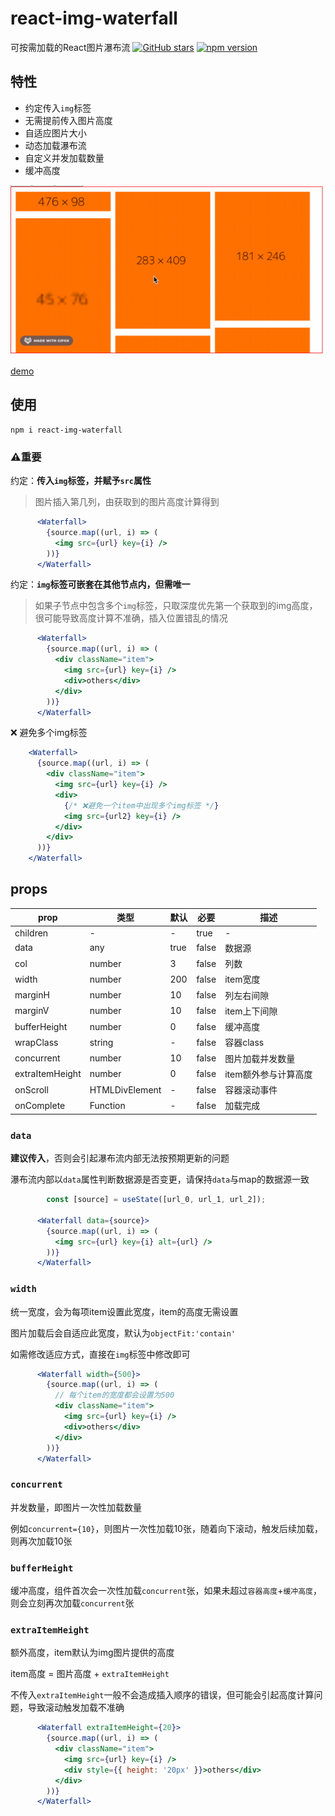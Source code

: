 # react-img-waterfall
可按需加载的React图片瀑布流
[![GitHub stars](https://img.shields.io/github/stars/luoyang233/react-img-waterfall.svg?style=social)](https://github.com/luoyang233/react-img-waterfall/stargazers) [![npm version](https://img.shields.io/npm/v/react-img-waterfall.svg)](https://www.npmjs.com/package/react-img-waterfall)


## 特性

- 约定传入`img`标签
- 无需提前传入图片高度
- 自适应图片大小
- 动态加载瀑布流
- 自定义并发加载数量
- 缓冲高度

![react-img-waterfall](https://github.com/luoyang233/blog/blob/master/images/react-img-waterfall.gif)

[demo](https://codesandbox.io/s/zhong-ji-ban-ben-hvwgk)


## 使用

```
npm i react-img-waterfall
```


### ⚠️重要

约定：**传入`img`标签，并赋予`src`属性**

> 图片插入第几列，由获取到的图片高度计算得到

```jsx
      <Waterfall>
        {source.map((url, i) => (
          <img src={url} key={i} />
        ))}
      </Waterfall>
```

约定：**`img`标签可嵌套在其他节点内，但需唯一**

> 如果子节点中包含多个`img`标签，只取深度优先第一个获取到的img高度，很可能导致高度计算不准确，插入位置错乱的情况

```jsx
      <Waterfall>
        {source.map((url, i) => (
          <div className="item">
            <img src={url} key={i} />
            <div>others</div>
          </div>
        ))}
      </Waterfall>
```

❌ 避免多个img标签

```jsx
    <Waterfall>
      {source.map((url, i) => (
        <div className="item">
          <img src={url} key={i} />
          <div>
            {/* ❌避免一个item中出现多个img标签 */}
            <img src={url2} key={i} />
          </div>
        </div>
      ))}
    </Waterfall>
```


## props

| prop            | 类型           | 默认 | 必要  | 描述                 |
| --------------- | -------------- | ---- | ----- | -------------------- |
| children        | -              | -    | true  | -                    |
| data            | any            | true | false | 数据源               |
| col             | number         | 3    | false | 列数                 |
| width           | number         | 200  | false | item宽度             |
| marginH         | number         | 10   | false | 列左右间隙           |
| marginV         | number         | 10   | false | item上下间隙         |
| bufferHeight    | number         | 0    | false | 缓冲高度             |
| wrapClass       | string         | -    | false | 容器class            |
| concurrent      | number         | 10   | false | 图片加载并发数量     |
| extraItemHeight | number         | 0    | false | item额外参与计算高度 |
| onScroll        | HTMLDivElement | -    | false | 容器滚动事件         |
| onComplete      | Function       | -    | false | 加载完成         |


### `data`

**建议传入**，否则会引起瀑布流内部无法按预期更新的问题

瀑布流内部以`data`属性判断数据源是否变更，请保持`data`与map的数据源一致

```jsx
     	const [source] = useState([url_0, url_1, url_2]);

      <Waterfall data={source}>
        {source.map((url, i) => (
          <img src={url} key={i} alt={url} />
        ))}
      </Waterfall>
```



### `width`

统一宽度，会为每项item设置此宽度，item的高度无需设置

图片加载后会自适应此宽度，默认为`objectFit:'contain'`

如需修改适应方式，直接在`img`标签中修改即可

```jsx
      <Waterfall width={500}>
        {source.map((url, i) => (
          // 每个item的宽度都会设置为500
          <div className="item">
            <img src={url} key={i} />
            <div>others</div>
          </div>
        ))}
      </Waterfall>
```


### `concurrent`

并发数量，即图片一次性加载数量

例如`concurrent={10}`，则图片一次性加载10张，随着向下滚动，触发后续加载，则再次加载10张


### `bufferHeight`

缓冲高度，组件首次会一次性加载`concurrent`张，如果未超过`容器高度`+`缓冲高度`，则会立刻再次加载`concurrent`张


### `extraItemHeight`

额外高度，item默认为img图片提供的高度

item高度 = 图片高度 + `extraItemHeight`

不传入`extraItemHeight`一般不会造成插入顺序的错误，但可能会引起高度计算问题，导致滚动触发加载不准确

```jsx
      <Waterfall extraItemHeight={20}>
        {source.map((url, i) => (
          <div className="item">
            <img src={url} key={i} />
            <div style={{ height: '20px' }}>others</div>
          </div>
        ))}
      </Waterfall>
```
